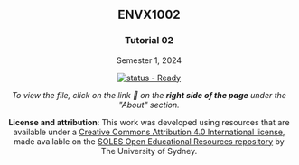 <div align="center">

## ENVX1002

### Tutorial 02

Semester 1, 2024

<!-- Use this badge if the draft is not ready. 

[![status - In Development](https://img.shields.io/badge/status-In_Development-critical?style=for-the-badge)](#)

-->

<!-- Use this badge to let students know that the resource is ready. -->

[![status - Ready](https://img.shields.io/badge/status-Ready-success?style=for-the-badge)](#)

_To view the file, click on the link :link: on the **right side of the page** under the "About" section._

**License and attribution**: This work was developed using resources that are available under a [Creative Commons Attribution 4.0 International license][cc-by], made available on the [SOLES Open Educational Resources repository][soles-oer] by The University of Sydney.

[cc-by]: http://creativecommons.org/licenses/by/4.0/
[soles-oer]: https://github.com/usyd-soles-edu

</div>

[HTML]: https://envx-resources.github.io/ENVX2001-2024-Tutorial-Topic02/
[PDF]: https://envx-resources.github.io/ENVX2001-2024-Tutorial-Topic02/Tutorial-Topic02.pdf
